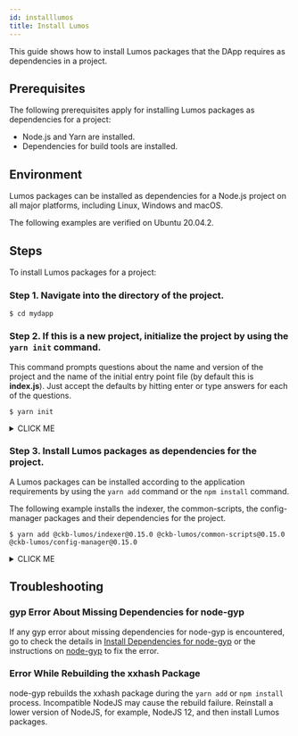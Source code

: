 ```yaml
---
id: installlumos
title: Install Lumos
---
```

This guide shows how to install Lumos packages that the DApp requires as dependencies in a project. <!--For the projects that have already listed Lumos packages as dependencies, just run `yarn install` in the projects directly to install the packages.--> 

## Prerequisites

The following prerequisites apply for installing Lumos packages as dependencies for a project:

- Node.js and Yarn are installed.
- Dependencies for build tools are installed.

## Environment

Lumos packages can be installed as dependencies for a Node.js project on all major platforms, including Linux, Windows and macOS.

The following examples are verified on Ubuntu 20.04.2.

## Steps

To install Lumos packages for a project:

### **Step 1. Navigate into the directory of the project.**

```
$ cd mydapp
```

### **Step 2. If this is a new project, initialize the project by using the `yarn init` command.**

This command prompts questions about the name and version of the project and the name of the initial entry point file (by default this is **index.js**). Just accept the defaults by hitting enter or type answers for each of the questions.

```
$ yarn init
```

<details><summary>CLICK ME</summary>
<p>



```shell
yarn init v1.22.5
question name (mydapp):
question version (1.0.0):
question description:
question entry point (index.js):
question repository url:
question author:
question license (MIT):
question private:
success Saved package.json
Done in 44.54s.
```

</p>
</details>

### **Step 3. Install Lumos packages as dependencies for the project.**

A Lumos packages can be installed according to the application requirements by using the `yarn add` command or the `npm install` command.

The following example installs the indexer, the common-scripts, the config-manager packages and their dependencies for the project.

```shell
$ yarn add @ckb-lumos/indexer@0.15.0 @ckb-lumos/common-scripts@0.15.0 @ckb-lumos/config-manager@0.15.0
```

<details><summary>CLICK ME</summary>
<p>



```shell
yarn add v1.22.5
info No lockfile found.
[1/4] Resolving packages...
warning @ckb-lumos/indexer > neon-cli@0.4.2: Please upgrade to 0.5.0
warning @ckb-lumos/indexer > request@2.88.2: request has been deprecated, see https://github.com/request/request/issues/3142
warning @ckb-lumos/indexer > node-pre-gyp@0.14.0: Please upgrade to @mapbox/node-pre-gyp: the non-scoped node-pre-gyp package is deprecated and only the @mapbox scoped package will recieve updates in the future
warning @ckb-lumos/indexer > request > har-validator@5.1.5: this library is no longer supported
[2/4] Fetching packages...
[3/4] Linking dependencies...
[4/4] Building fresh packages...
success Saved lockfile.
success Saved 167 new dependencies.
info Direct dependencies
├─ @ckb-lumos/common-scripts@0.15.0
├─ @ckb-lumos/config-manager@0.15.0
└─ @ckb-lumos/indexer@0.15.0
info All dependencies
├─ @ckb-lumos/common-scripts@0.15.0
├─ @ckb-lumos/config-manager@0.15.0
├─ @ckb-lumos/helpers@0.15.0
├─ @ckb-lumos/indexer@0.15.0
├─ @ckb-lumos/rpc@0.15.0
├─ abbrev@1.1.1
├─ ...
├─ ...
├─ wide-align@1.1.3
├─ wordwrap@1.0.0
├─ wordwrapjs@4.0.0
├─ xxhash@0.3.0
└─ yallist@3.1.1
Done in 125.02s.
```

</p>
</details>

## Troubleshooting

### gyp Error About Missing Dependencies for node-gyp

If any gyp error about missing dependencies for node-gyp is encountered, go to check the details in [Install Dependencies for node-gyp](../preparation/setupsystem#install-dependencies-for-node-gyp) or the instructions on [node-gyp](https://github.com/nodejs/node-gyp) to fix the error.

### Error While Rebuilding the xxhash Package

node-gyp rebuilds the xxhash package during the `yarn add` or `npm install` process. Incompatible NodeJS may cause the rebuild failure. Reinstall a lower version of NodeJS, for example, NodeJS 12, and then install Lumos packages.
